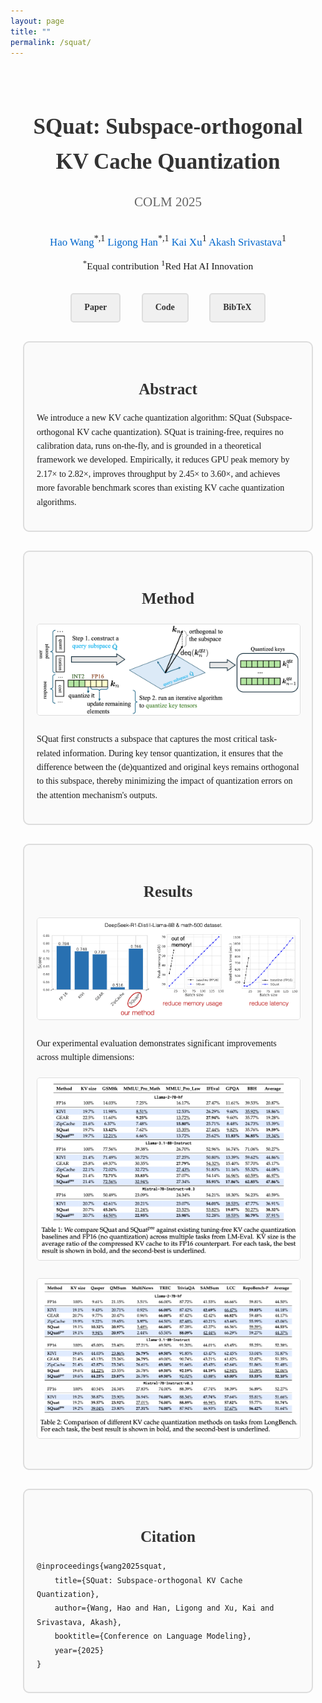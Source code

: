 ```yaml
---
layout: page
title: ""
permalink: /squat/
---
```


<style>
/* Override theme container width for this page */
.container {
  max-width: none !important;
  width: 100% !important;
}

/* Override all responsive breakpoints */
@media only screen and (max-width: 1140px) {
  .container {
    max-width: none !important;
  }
}

@media only screen and (max-width: 1024px) {
  .container {
    max-width: none !important;
  }
}

@media only screen and (max-width: 768px) {
  .container {
    max-width: none !important;
  }
  
  .paper-container {
    max-width: 100% !important;
    padding: 10px !important;
  }
}

@media only screen and (max-width: 576px) {
  .container {
    max-width: none !important;
  }
  
  .paper-container {
    max-width: 100% !important;
    padding: 10px !important;
  }
}

.paper-container {
  max-width: 2250px;
  margin: 0 auto;
  padding: 20px;
  font-family: 'Times New Roman', serif;
  line-height: 1.6;
}

.paper-title {
  text-align: center;
  font-size: 2.5em;
  font-weight: bold;
  margin-bottom: 20px;
  color: #333;
}

.conference {
  text-align: center;
  font-size: 1.5em;
  color: #666;
  margin-bottom: 30px;
}

.authors {
  text-align: center;
  font-size: 1.2em;
  margin-bottom: 10px;
}

.author-link {
  color: #0066cc;
  text-decoration: none;
}

.author-link:hover {
  text-decoration: underline;
}

.affiliations {
  text-align: center;
  font-size: 1.1em;
  margin-bottom: 30px;
}

.nav-links {
  text-align: center;
  margin: 30px 0;
}

.nav-links a {
  display: inline-block;
  margin: 0 15px;
  padding: 10px 20px;
  background-color: #f0f0f0;
  border: 2px solid #ddd;
  border-radius: 5px;
  text-decoration: none;
  color: #333;
  font-weight: bold;
  transition: all 0.3s ease;
}

.nav-links a:hover {
  background-color: #e0e0e0;
  border-color: #bbb;
}

.section-box {
  border: 2px solid #ddd;
  border-radius: 10px;
  padding: 20px;
  margin: 30px 0;
  background-color: #fafafa;
}

.section-title {
  font-size: 1.8em;
  font-weight: bold;
  margin-bottom: 15px;
  color: #333;
  text-align: center;
}

.method-visual {
  text-align: center;
  margin: 20px 0;
}

.method-visual img {
  max-width: 100%;
  height: auto;
  border: 1px solid #ddd;
  border-radius: 5px;
}

.results-grid {
  display: grid;
  grid-template-columns: 1fr;
  gap: 20px;
  margin: 20px 0;
}

.result-item img {
  max-width: 100%;
  height: auto;
  border: 1px solid #ddd;
  border-radius: 5px;
}

.contributions-list {
  list-style: none;
  padding: 0;
}

.contributions-list li {
  background-color: #f9f9f9;
  border: 1px solid #ddd;
  border-radius: 5px;
  padding: 15px;
  margin: 10px 0;
}

.citation-box {
  background-color: #f5f5f5;
  border: 1px solid #ddd;
  border-radius: 5px;
  padding: 20px;
  margin: 20px 0;
  font-family: 'Courier New', monospace;
  font-size: 0.9em;
  overflow-x: auto;
}

@media (max-width: 768px) {
  .paper-title {
    font-size: 2em;
  }
  
  .nav-links a {
    display: block;
    margin: 10px 0;
  }
}
</style>

<div class="paper-container">
  <h1 class="paper-title">SQuat: Subspace-orthogonal KV Cache Quantization</h1>
  
  <div class="conference">COLM 2025</div>
  
  <div class="authors">
    <a href="https://haowang94.github.io" target="_blank" class="author-link">Hao Wang</a><sup>*,1</sup>
    <a href="https://phymhan.github.io" target="_blank" class="author-link">Ligong Han</a><sup>*,1</sup>
    <a href="https://xuk.ai" target="_blank" class="author-link">Kai Xu</a><sup>1</sup>
    <a href="https://akashgit.github.io" target="_blank" class="author-link">Akash Srivastava</a><sup>1</sup>
  </div>
  
  <div class="affiliations">
    <sup>*</sup>Equal contribution <sup>1</sup>Red Hat AI Innovation
  </div>
  
  <div class="nav-links">
    <a href="https://arxiv.org/abs/2503.24358" target="_blank">Paper</a>
    <a href="https://github.com/Red-Hat-AI-Innovation-Team/SQuat" target="_blank">Code</a>
    <a href="#citation">BibTeX</a>
  </div>
  
  <div class="section-box">
    <h2 class="section-title">Abstract</h2>
    <p>We introduce a new KV cache quantization algorithm: SQuat (Subspace-orthogonal KV cache quantization). SQuat is training-free, requires no calibration data, runs on-the-fly, and is grounded in a theoretical framework we developed. Empirically, it reduces GPU peak memory by 2.17× to 2.82×, improves throughput by 2.45× to 3.60×, and achieves more favorable benchmark scores than existing KV cache quantization algorithms.</p>
  </div>
  
  <div class="section-box">
    <h2 class="section-title">Method</h2>
    <div class="method-visual">
      <img src="/images/squat/kvcache.png" alt="KV Cache Quantization Overview">
    </div>
    <p>SQuat first constructs a subspace that captures the most critical task-related information. During key tensor quantization, it ensures that the difference between the (de)quantized and original keys remains orthogonal to this subspace, thereby minimizing the impact of quantization errors on the attention mechanism's outputs.</p>
  </div>
  
  <div class="section-box">
    <h2 class="section-title">Results</h2>
    <div class="method-visual">
      <img src="/images/squat/results.png" alt="SQuat Method Overview">
    </div>
    <p>Our experimental evaluation demonstrates significant improvements across multiple dimensions:</p>
    <div class="results-grid">
      <div class="result-item">
        <img src="/images/squat/table1.png" alt="Performance Results">
      </div>
      <div class="result-item">
        <img src="/images/squat/table2.png" alt="Benchmark Comparison">
      </div>
    </div>
  </div>
  
  
  <div class="section-box" id="citation">
    <h2 class="section-title">Citation</h2>
    <pre><code>@inproceedings{wang2025squat,
    title={SQuat: Subspace-orthogonal KV Cache Quantization},
    author={Wang, Hao and Han, Ligong and Xu, Kai and Srivastava, Akash},
    booktitle={Conference on Language Modeling},
    year={2025}
}</code></pre>
  </div>
</div>